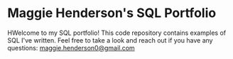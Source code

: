 # Maggie Henderson's SQL Portfolio

HWelcome to my SQL portfolio! This code repository contains examples of SQL I've written. Feel free to take a look and reach out if you have any questions: maggie.henderson0@gmail.com
